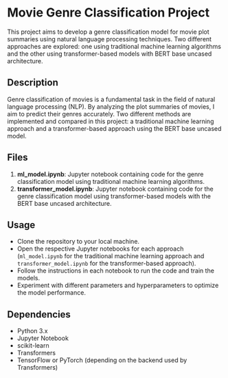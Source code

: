 # Movie Genre Classification Project

This project aims to develop a genre classification model for movie plot summaries using natural language processing techniques. Two different approaches are explored: one using traditional machine learning algorithms and the other using transformer-based models with BERT base uncased architecture.

## Description
Genre classification of movies is a fundamental task in the field of natural language processing (NLP). By analyzing the plot summaries of movies, I aim to predict their genres accurately. Two different methods are implemented and compared in this project: a traditional machine learning approach and a transformer-based approach using the BERT base uncased model.

## Files
1. **ml_model.ipynb**: Jupyter notebook containing code for the genre classification model using traditional machine learning algorithms.
2. **transformer_model.ipynb**: Jupyter notebook containing code for the genre classification model using transformer-based models with the BERT base uncased architecture.

## Usage
- Clone the repository to your local machine.
- Open the respective Jupyter notebooks for each approach (`ml_model.ipynb` for the traditional machine learning approach and `transformer_model.ipynb` for the transformer-based approach).
- Follow the instructions in each notebook to run the code and train the models.
- Experiment with different parameters and hyperparameters to optimize the model performance.

## Dependencies
- Python 3.x
- Jupyter Notebook
- scikit-learn
- Transformers
- TensorFlow or PyTorch (depending on the backend used by Transformers)

